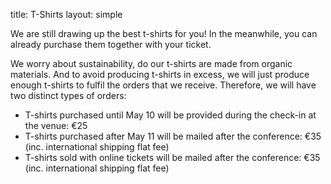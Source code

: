 title: T-Shirts
layout: simple

 
We are still drawing up the best t-shirts for you! In the meanwhile, you can already purchase them together with your ticket.
 
We worry about sustainability, do our t-shirts are made from organic materials. And to avoid producing t-shirts in excess, we will just produce enough t-shirts to fulfil the orders that we receive. Therefore, we will have two distinct types of orders:
 
* T-shirts purchased until May 10 will be provided during the check-in at the venue: €25
* T-shirts purchased after May 11 will be mailed after the conference: €35 (inc. international shipping flat fee)
* T-shirts sold with online tickets will be mailed after the conference: €35 (inc. international shipping flat fee)